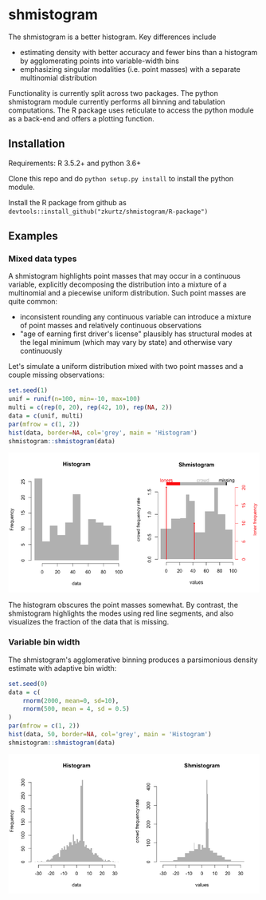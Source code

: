 # shmistogram

The shmistogram is a better histogram. Key differences include

- estimating density with better accuracy and fewer bins than a histogram 
by agglomerating points into variable-width bins
- emphasizing singular modalities (i.e. point masses) with a separate multinomial distribution

Functionality is currently split across two packages. The python shmistogram module
currently performs all binning and tabulation computations. The R package
uses reticulate to access the python module as a back-end and offers a plotting function.

## Installation

Requirements: R 3.5.2+ and python 3.6+

Clone this repo and do `python setup.py install` to install the python module.

Install the R package from github as 
`devtools::install_github("zkurtz/shmistogram/R-package")`

Examples
--------

### Mixed data types

A shmistogram highlights point masses that may occur in a continuous variable, explicitly decomposing the distribution into a mixture of a multinomial and a piecewise uniform distribution. Such point masses are quite common:

-   inconsistent rounding any continuous variable can introduce a mixture of point masses and relatively continuous observations
-   "age of earning first driver's license" plausibly has structural modes at the legal minimum (which may vary by state) and otherwise vary continuously

Let's simulate a uniform distribution mixed with two point masses and a couple missing observations:

``` r
set.seed(1)
unif = runif(n=100, min=-10, max=100)
multi = c(rep(0, 20), rep(42, 10), rep(NA, 2))
data = c(unif, multi)
par(mfrow = c(1, 2))
hist(data, border=NA, col='grey', main = 'Histogram')
shmistogram::shmistogram(data)
```

![](demo/demo_files/figure-markdown_github/unnamed-chunk-1-1.png)

The histogram obscures the point masses somewhat. By contrast, the shmistogram highlights the modes using red line segments, and also visualizes the fraction of the data that is missing.

### Variable bin width

The shmistogram's agglomerative binning produces a parsimonious density estimate with adaptive bin width:

``` r
set.seed(0)
data = c(
    rnorm(2000, mean=0, sd=10),
    rnorm(500, mean = 4, sd = 0.5)
)
par(mfrow = c(1, 2))
hist(data, 50, border=NA, col='grey', main = 'Histogram')
shmistogram::shmistogram(data)
```

![](demo/demo_files/figure-markdown_github/unnamed-chunk-2-1.png)
